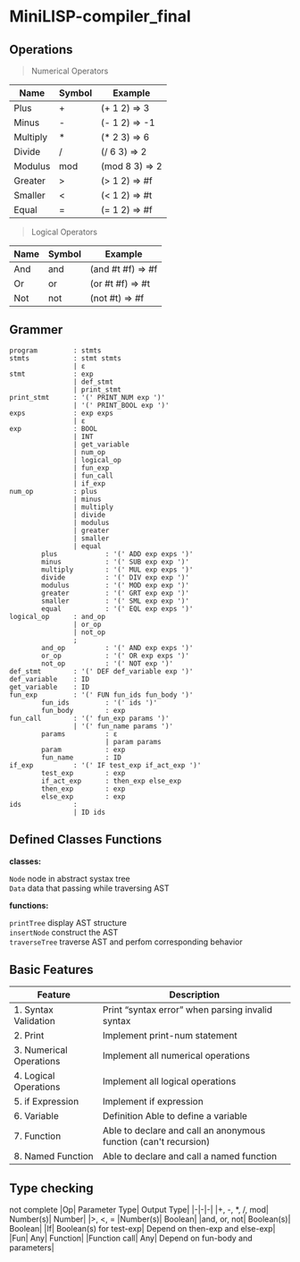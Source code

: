 # MiniLISP-compiler_final

## Operations
> Numerical Operators

|Name| Symbol| Example|
|-|-|-|
|Plus| +| (+ 1 2) => 3|
|Minus| -| (- 1 2) => -1|
|Multiply |*| (* 2 3) => 6|
|Divide |/| (/ 6 3) => 2|
|Modulus |mod| (mod 8 3) => 2|
|Greater |>| (> 1 2) => #f|
|Smaller |<| (< 1 2) => #t|
|Equal| =| (= 1 2) => #f|

> Logical Operators

|Name |Symbol| Example|
|-|-|-|
|And |and| (and #t #f) => #f|
|Or |or| (or #t #f) => #t|
|Not |not| (not #t) => #f|

## Grammer
```
program         : stmts
stmts           : stmt stmts
                | ε
stmt            : exp
                | def_stmt
                | print_stmt
print_stmt      : '(' PRINT_NUM exp ')'
                | '(' PRINT_BOOL exp ')'
exps            : exp exps
                | ε
exp             : BOOL
                | INT
                | get_variable
                | num_op
                | logical_op
                | fun_exp
                | fun_call
                | if_exp
num_op          : plus
                | minus
                | multiply
                | divide
                | modulus
                | greater
                | smaller
                | equal
        plus            : '(' ADD exp exps ')'
        minus           : '(' SUB exp exp ')'
        multiply        : '(' MUL exp exps ')'
        divide          : '(' DIV exp exp ')'
        modulus         : '(' MOD exp exp ')'
        greater         : '(' GRT exp exp ')'
        smaller         : '(' SML exp exp ')'
        equal           : '(' EQL exp exps ')'
logical_op      : and_op
                | or_op
                | not_op
                ;
        and_op          : '(' AND exp exps ')'
        or_op           : '(' OR exp exps ')'
        not_op          : '(' NOT exp ')'
def_stmt        : '(' DEF def_variable exp ')'
def_variable    : ID
get_variable    : ID
fun_exp         : '(' FUN fun_ids fun_body ')'
        fun_ids         : '(' ids ')'
        fun_body        : exp
fun_call        : '(' fun_exp params ')'
                | '(' fun_name params ')'
        params          : ε
                        | param params
        param           : exp
        fun_name        : ID
if_exp          : '(' IF test_exp if_act_exp ')'
        test_exp        : exp
        if_act_exp      : then_exp else_exp
        then_exp        : exp
        else_exp        : exp
ids             : 
                | ID ids
```
## Defined Classes Functions
**classes:**  

```Node``` node in abstract systax tree  
```Data``` data that passing while traversing AST  

**functions:**  

```printTree``` display AST structure  
```insertNode``` construct the AST  
```traverseTree``` traverse AST and perfom corresponding behavior  

## Basic Features
|Feature| Description|
|-|-|
|1. Syntax Validation |Print “syntax error” when parsing invalid syntax |
|2. Print |Implement print-num statement|
|3. Numerical Operations| Implement all numerical operations|
|4. Logical Operations|Implement all logical operations|
|5. if Expression| Implement if expression |
|6. Variable |Definition Able to define a variable|
|7. Function |Able to declare and call an anonymous function (can't recursion) |
|8. Named Function| Able to declare and call a named function |

## Type checking
not complete
|Op| Parameter Type| Output Type|
|-|-|-|
|+, -, *, /, mod| Number(s)| Number|
|>, <, = |Number(s)| Boolean|
|and, or, not| Boolean(s)| Boolean|
|If| Boolean(s) for test-exp| Depend on then-exp and else-exp|
|Fun| Any| Function|
|Function call| Any| Depend on fun-body and parameters|
